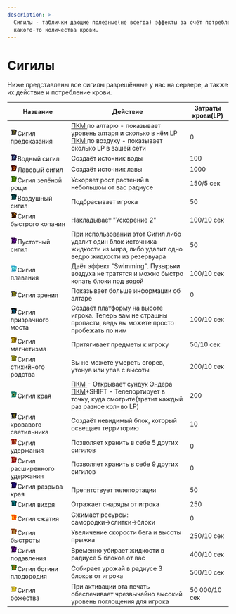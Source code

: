 ```yaml
---
description: >-
  Сигилы - таблички дающие полезные(не всегда) эффекты за счёт потребления
  какого-то количества крови.
---
```


# Сигилы

Ниже представлены все сигилы разрешённые у нас на сервере, а также их действие и потребление крови.

<table data-view="cards" data-full-width="true"><thead><tr><th>Название</th><th>Действие</th><th>Затраты крови(LP)</th></tr></thead><tbody><tr><td><img src="../.gitbook/assets/DivinationSigil.png" alt="" data-size="line">Сигил предсказания</td><td><a data-footnote-ref href="#user-content-fn-1">ПКМ </a>по алтарю - показывает уровень алтаря и сколько в нём LP<br><a data-footnote-ref href="#user-content-fn-2">ПКМ </a>по воздуху - показывает сколько LP в вашей сети</td><td>0</td></tr><tr><td><img src="../.gitbook/assets/WaterSigil.png" alt="" data-size="line">Водный сигил</td><td>Создаёт источник воды</td><td>100</td></tr><tr><td><img src="../.gitbook/assets/LavaSigil.png" alt="" data-size="line">Лавовый сигил</td><td>Создаёт источник лавы</td><td>1000</td></tr><tr><td><img src="../.gitbook/assets/GrowthSigil_activated.png" alt="" data-size="line">Сигил зелёной рощи</td><td>Ускоряет рост растений в небольшом от вас радиусе</td><td>150/5 сек</td></tr><tr><td><img src="../.gitbook/assets/AirSigil.png" alt="" data-size="line">Воздушный сигил</td><td>Подбрасывает игрока</td><td>50</td></tr><tr><td><img src="../.gitbook/assets/MiningSigil_activated.png" alt="" data-size="line">Сигил быстрого копания</td><td>Накладывает "Ускорение 2"</td><td>100/10 сек</td></tr><tr><td><img src="../.gitbook/assets/VoidSigil.png" alt="" data-size="line">Пустотный сигил</td><td>При использовании этот Сигил либо удалит один блок источника жидкости из мира, либо удалит одно ведро жидкости из резервуара</td><td>50</td></tr><tr><td><img src="../.gitbook/assets/sigil_of_swimming_activated.png" alt="" data-size="line">Сигил плавания</td><td>Даёт эффект "Swimming". Пузырьки воздуха не тратятся и можно быстро копать блоки под водой</td><td>100/10 сек</td></tr><tr><td><img src="../.gitbook/assets/SeerSigil.png" alt="" data-size="line">Сигил зрения</td><td>Показывает больше информации об алтаре</td><td>0</td></tr><tr><td><img src="../.gitbook/assets/BridgeSigil_activated.png" alt="" data-size="line">Сигил призрачного моста</td><td>Создаёт платформу на высоте игрока. Теперь вам не страшны пропасти, ведь вы можете просто пробежать по ним</td><td>100/10 сек</td></tr><tr><td><img src="../.gitbook/assets/SigilOfMagnetism_activated.png" alt="" data-size="line">Сигил магнетизма</td><td>Притягивает предметы к игроку</td><td>50/10 сек</td></tr><tr><td><img src="../.gitbook/assets/ElementalSigil_activated.png" alt="" data-size="line">Сигил стихийного родства</td><td>Вы не можете умереть сгорев, утонув или упав с высоты</td><td>200/10 сек</td></tr><tr><td><img src="../.gitbook/assets/sigil_of_ender.png" alt="" data-size="line">Сигил края</td><td><a data-footnote-ref href="#user-content-fn-3">ПКМ </a>- Открывает сундук Эндера<br><a data-footnote-ref href="#user-content-fn-4">ПКМ</a>+SHIFT - Телепортирует в точку, куда смотрите(тратит каждый раз разное кол-во LP)</td><td>200</td></tr><tr><td><img src="../.gitbook/assets/BloodLightSigil.png" alt="" data-size="line">Сигил кровавого светильника</td><td>Создаёт невидимый блок, который освещает территорию</td><td>10</td></tr><tr><td><img src="../.gitbook/assets/SigilOfHolding.png" alt="" data-size="line">Сигил удержания</td><td>Позволяет хранить в себе 5 других сигилов</td><td>0</td></tr><tr><td><img src="../.gitbook/assets/sigil_of_augmented_holding.png" alt="" data-size="line">Сигил расширенного удержания</td><td>Позволяет хранить в себе 9 других сигилов</td><td>0</td></tr><tr><td><img src="../.gitbook/assets/SigilOfSeverance_activated.png" alt="" data-size="line">Сигил разрыва края</td><td>Препятствует телепортации</td><td>50</td></tr><tr><td><img src="../.gitbook/assets/WindSigil_activated.png" alt="" data-size="line">Сигил вихря</td><td>Отражает снаряды от игрока</td><td>250</td></tr><tr><td><img src="../.gitbook/assets/CompressionSigil_activated.png" alt="" data-size="line">Сигил сжатия</td><td>Сжимает ресурсы:<br>самородки->слитки->блоки</td><td>0</td></tr><tr><td><img src="../.gitbook/assets/HasteSigil_activated.png" alt="" data-size="line">Сигил быстроты</td><td>Увеличение скорости бега и высоты прыжка</td><td>250/10 сек</td></tr><tr><td><img src="../.gitbook/assets/SigilOfSupression_activated.png" alt="" data-size="line">Сигил подавления</td><td>Временно убирает жидкости в радиусе 5 блоков от вас</td><td>400/10 сек</td></tr><tr><td><img src="../.gitbook/assets/HarvestGoddessSigil_activated.png" alt="" data-size="line">Сигил богини плодородия</td><td>Собирает урожай в радиусе 3 блоков от игрока</td><td>500/10 сек</td></tr><tr><td><img src="../.gitbook/assets/sigil_of_divinity_activated.png" alt="" data-size="line">Сигил божества</td><td>При активации эта печать обеспечивает чрезвычайно высокий уровень поглощения для игрока</td><td>50 000/10 сек</td></tr></tbody></table>

[^1]: Правая кнопка мыши

[^2]: Правая кнопка мыши

[^3]: Правая кнопка мыши

[^4]: Правая кнопка мыши
